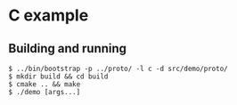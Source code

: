 # C example

## Building and running

```shell
$ ../bin/bootstrap -p ../proto/ -l c -d src/demo/proto/
$ mkdir build && cd build
$ cmake .. && make
$ ./demo [args...]
```
